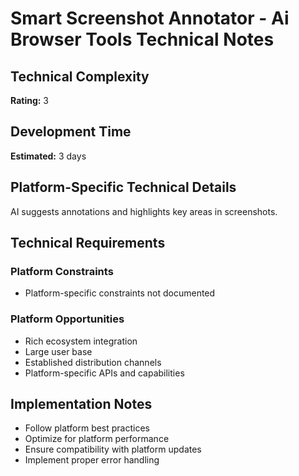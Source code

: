 # Smart Screenshot Annotator - Ai Browser Tools Technical Notes

## Technical Complexity
**Rating:** 3

## Development Time
**Estimated:** 3 days

## Platform-Specific Technical Details
AI suggests annotations and highlights key areas in screenshots.

## Technical Requirements

### Platform Constraints
- Platform-specific constraints not documented

### Platform Opportunities
- Rich ecosystem integration
- Large user base
- Established distribution channels
- Platform-specific APIs and capabilities

## Implementation Notes
- Follow platform best practices
- Optimize for platform performance
- Ensure compatibility with platform updates
- Implement proper error handling
